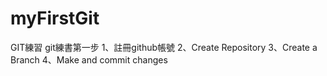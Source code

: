 # myFirstGit
GIT練習
git練書第一步
1、註冊github帳號
2、Create  Repository
3、Create a Branch
4、Make and commit changes
